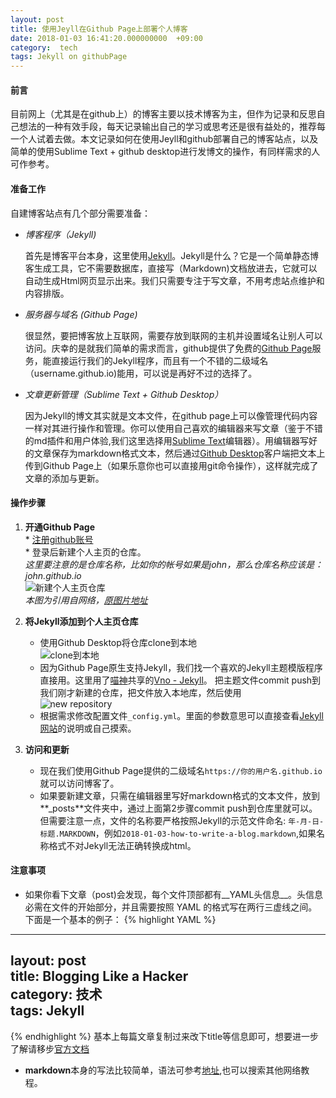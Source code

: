 ```yaml
---
layout: post
title: 使用Jeyll在Github Page上部署个人博客 
date: 2018-01-03 16:41:20.000000000  +09:00
category:  tech
tags: Jekyll on githubPage
---
```


#### 前言
目前网上（尤其是在github上）的博客主要以技术博客为主，但作为记录和反思自己想法的一种有效手段，每天记录输出自己的学习或思考还是很有益处的，推荐每一个人试着去做。本文记录如何在使用Jeyll和github部署自己的博客站点，以及简单的使用Sublime Text + github desktop进行发博文的操作，有同样需求的人可作参考。


#### 准备工作
自建博客站点有几个部分需要准备：

* _博客程序（Jekyll)_

    首先是博客平台本身，这里使用[Jekyll](https://www.jekyll.com.cn "Jekyll中文网站")。Jekyll是什么？它是一个简单静态博客生成工具，它不需要数据库，直接写（Markdown)文档放进去，它就可以自动生成Html网页显示出来。我们只需要专注于写文章，不用考虑站点维护和内容排版。

* _服务器与域名 (Github Page)_

    很显然，要把博客放上互联网，需要存放到联网的主机并设置域名让别人可以访问。庆幸的是就我们简单的需求而言，github提供了免费的[Github Page](https://pages.github.com "Github Page")服务，能直接运行我们的Jekyll程序，而且有一个不错的二级域名（username.github.io)能用，可以说是再好不过的选择了。

* _文章更新管理（Sublime Text + Github Desktop）_
    
    因为Jekyll的博文其实就是文本文件，在github page上可以像管理代码内容一样对其进行操作和管理。你可以使用自己喜欢的编辑器来写文章（鉴于不错的md插件和用户体验,我们这里选择用[Sublime Text](https://www.sublimetext.com "sublimetext官网")编辑器）。用编辑器写好的文章保存为markdown格式文本，然后通过[Github Desktop](https://desktop.github.com "github Desktop")客户端把文本上传到Github Page上（如果乐意你也可以直接用git命令操作），这样就完成了文章的添加与更新。 

#### 操作步骤
 1.  __开通Github Page__  
    * [注册github账号](https://github.com "github首页")  
    * 登录后新建个人主页的仓库。  
      _这里要注意的是仓库名称，比如你的帐号如果是john，那么仓库名称应该是：john.github.io_  
      ![新建个人主页仓库](http://img.blog.csdn.net/20160617152346289 "新建仓库")  
         _本图为引用自网络，[原图片地址](http://blog.csdn.net/yanzhenjie1003/article/details/51703370 "图片出处地址")_  

2. __将Jekyll添加到个人主页仓库__      
    * 使用Github Desktop将仓库clone到本地    
    ![clone到本地](https://wx4.sinaimg.cn/mw1024/6587fba0gy1fn3gmvftpwj20bz05vt99.jpg "clone")  
    * 因为Github Page原生支持Jekyll，我们找一个喜欢的Jekyll主题模版程序直接用。这里用了[喵神](http://www.onevcat.com/#blog "onevcat")共享的[Vno - Jekyll](https://github.com/onevcat/vno-jekyll "Vno-Jekyll")。 把主题文件commit push到我们刚才新建的仓库，把文件放入本地库，然后使用  
     ![new repository](https://wx3.sinaimg.cn/mw1024/6587fba0gy1fn3h9l2rrij20qo0icdh0.jpg "newRepository")   
    * 根据需求修改配置文件`_config.yml`。里面的参数意思可以直接查看[Jekyll网站](https://www.jekyll.com.cn "Jekyll中文网站")的说明或自己摸索。

3. __访问和更新__
    * 现在我们使用Github Page提供的二级域名`https://你的用户名.github.io`就可以访问博客了。  
    * 如果要新建文章，只需在编辑器里写好markdown格式的文本文件，放到**_posts**文件夹中，通过上面第2步骤commit push到仓库里就可以。但需要注意一点，文件的名称要严格按照Jekyll的示范文件命名: `年-月-日-标题.MARKDOWN`，例如`2018-01-03-how-to-write-a-blog.markdown`,如果名称格式不对Jekyll无法正确转换成html。

#### 注意事项
*  如果你看下文章（post)会发现，每个文件顶部都有__YAML头信息__。头信息必需在文件的开始部分，并且需要按照 YAML 的格式写在两行三虚线之间。下面是一个基本的例子：
{% highlight YAML %}
---  
layout: post  
title: Blogging Like a Hacker  
category:  技术  
tags: Jekyll  
---
{% endhighlight %} 
基本上每篇文章复制过来改下title等信息即可，想要进一步了解请移步[官方文档](https://www.jekyll.com.cn/docs/frontmatter/ "Jeykll")

*  **markdown**本身的写法比较简单，语法可参考[地址](https://daringfireball.net/projects/markdown/dingus "markdown-dingus"),也可以搜索其他网络教程。





